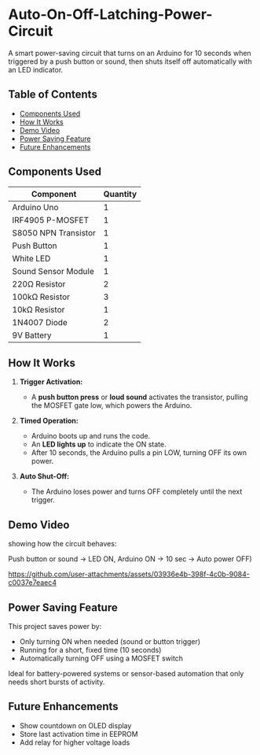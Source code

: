 # Auto-On-Off-Latching-Power-Circuit
A smart power-saving circuit that turns on an Arduino for 10 seconds when triggered by a push button or sound, then shuts itself off automatically with an LED indicator.

## Table of Contents
- [Components Used](#components-used)
- [How It Works](#how-it-works)
- [Demo Video](#demo-video)
- [Power Saving Feature](#power-saving-feature)
- [Future Enhancements](#future-enhancements)

## Components Used

| Component            | Quantity |
|----------------------|----------|
| Arduino Uno          | 1        |
| IRF4905 P-MOSFET     | 1        |
| S8050 NPN Transistor | 1        |
| Push Button          | 1        |
| White LED            | 1        |
| Sound Sensor Module  | 1        |
| 220Ω Resistor        | 2        |
| 100kΩ Resistor       | 3        |
| 10kΩ Resistor        | 1        |
| 1N4007 Diode         | 2        |
| 9V Battery           | 1        |

## How It Works

1. **Trigger Activation:**
   - A **push button press** or **loud sound** activates the transistor, pulling the MOSFET gate low, which powers the Arduino.

2. **Timed Operation:**
   - Arduino boots up and runs the code.
   - An **LED lights up** to indicate the ON state.
   - After 10 seconds, the Arduino pulls a pin LOW, turning OFF its own power.

3. **Auto Shut-Off:**
   - The Arduino loses power and turns OFF completely until the next trigger.

## Demo Video
showing how the circuit behaves:

Push button or sound → LED ON, Arduino ON → 10 sec → Auto power OFF)   


https://github.com/user-attachments/assets/03936e4b-398f-4c0b-9084-c0037e7eaec4



## Power Saving Feature

This project saves power by:

- Only turning ON when needed (sound or button trigger)
- Running for a short, fixed time (10 seconds)
- Automatically turning OFF using a MOSFET switch

Ideal for battery-powered systems or sensor-based automation that only needs short bursts of activity.

## Future Enhancements

- Show countdown on OLED display
- Store last activation time in  EEPROM
- Add relay for higher voltage loads
